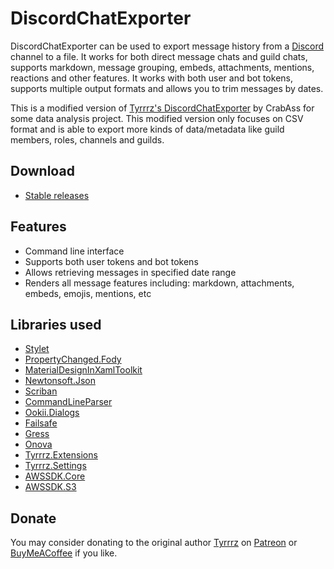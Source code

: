 # DiscordChatExporter

DiscordChatExporter can be used to export message history from a [Discord](https://discordapp.com) channel to a file. It works for both direct message chats and guild chats, supports markdown, message grouping, embeds, attachments, mentions, reactions and other features. It works with both user and bot tokens, supports multiple output formats and allows you to trim messages by dates.

This is a modified version of [Tyrrrz's DiscordChatExporter](https://github.com/Tyrrrz/DiscordChatExporter) by CrabAss for some data analysis project. This modified version only focuses on CSV format and is able to export more kinds of data/metadata like guild members, roles, channels and guilds.

## Download

- [Stable releases](https://github.com/CrabAss/DiscordChatExporter/releases)

## Features

- Command line interface
- Supports both user tokens and bot tokens
- Allows retrieving messages in specified date range
- Renders all message features including: markdown, attachments, embeds, emojis, mentions, etc

## Libraries used

- [Stylet](https://github.com/canton7/Stylet)
- [PropertyChanged.Fody](https://github.com/Fody/PropertyChanged)
- [MaterialDesignInXamlToolkit](https://github.com/ButchersBoy/MaterialDesignInXamlToolkit)
- [Newtonsoft.Json](http://www.newtonsoft.com/json)
- [Scriban](https://github.com/lunet-io/scriban)
- [CommandLineParser](https://github.com/commandlineparser/commandline)
- [Ookii.Dialogs](https://github.com/caioproiete/ookii-dialogs-wpf)
- [Failsafe](https://github.com/Tyrrrz/Failsafe)
- [Gress](https://github.com/Tyrrrz/Gress)
- [Onova](https://github.com/Tyrrrz/Onova)
- [Tyrrrz.Extensions](https://github.com/Tyrrrz/Extensions)
- [Tyrrrz.Settings](https://github.com/Tyrrrz/Settings)
- [AWSSDK.Core](https://github.com/aws/aws-sdk-net)
- [AWSSDK.S3](https://github.com/aws/aws-sdk-net)

## Donate

You may consider donating to the original author [Tyrrrz](https://github.com/Tyrrrz) on [Patreon](https://patreon.com/tyrrrz) or [BuyMeACoffee](https://buymeacoffee.com/tyrrrz) if you like.